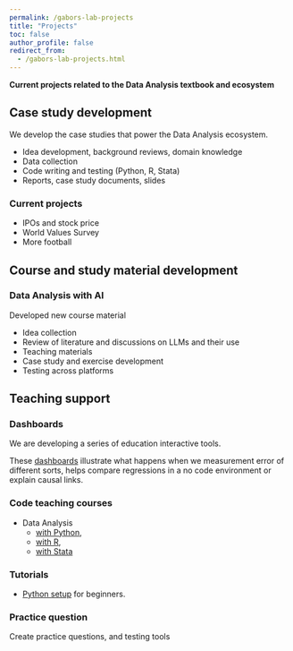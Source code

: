 ```yaml
---
permalink: /gabors-lab-projects
title: "Projects"
toc: false
author_profile: false
redirect_from:
  - /gabors-lab-projects.html
---
```




**Current projects related to the Data Analysis textbook and ecosystem**

## Case study development 

We develop the case studies that power the Data Analysis ecosystem. 

* Idea development, background reviews, domain knowledge
* Data collection
* Code writing and testing (Python, R, Stata)
* Reports, case study documents, slides

### Current projects

* IPOs and stock price
* World Values Survey 
* More football

## Course and study material development

### Data Analysis with AI

Developed new course material
* Idea collection
* Review of literature and discussions on LLMs and their use
* Teaching materials 
* Case study and exercise development
* Testing across platforms

## Teaching support

### Dashboards

We are developing a series of education interactive tools. 

These [dashboards](https://dashboards.gabors-data-analysis.com/) illustrate what happens when we measurement error of different sorts, helps compare regressions in a no code environment or explain causal links.  

### Code teaching courses

* Data Analysis
  * [with Python](https://github.com/gabors-data-analysis/da-coding-python), 
  * [with R](https://github.com/gabors-data-analysis/da-coding-rstats), 
  * [with Stata](https://github.com/gabors-data-analysis/da-coding-stata) 

### Tutorials 

* [Python setup](https://github.com/gabors-data-analysis/da_case_studies/blob/master/ch00-tech-prep/da-setup-python.md) for beginners. 

### Practice question

Create practice questions, and testing tools

